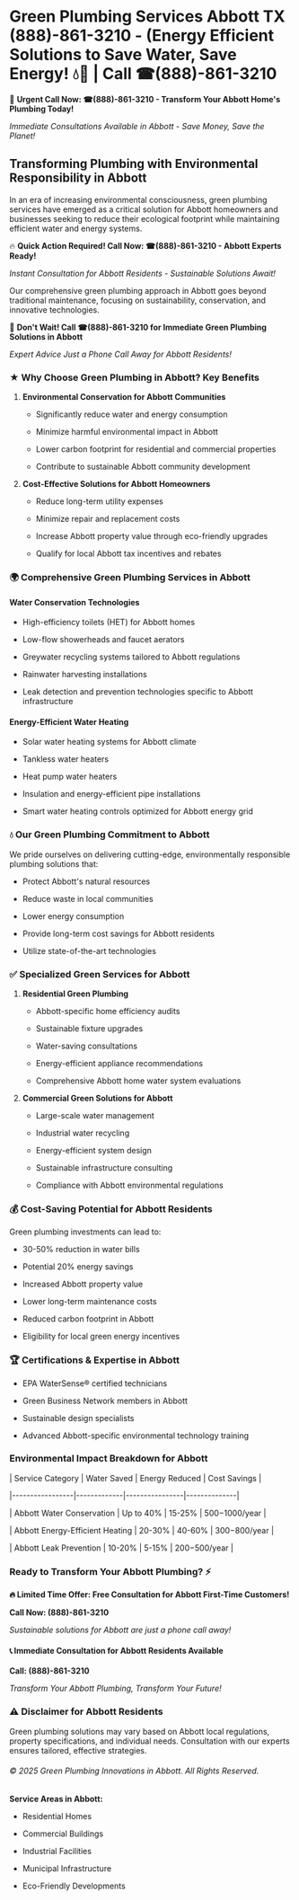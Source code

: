 # Green Plumbing Services Abbott TX (888)-861-3210 - (Energy Efficient Solutions to Save Water, Save Energy! 💧🌿 | Call ☎(888)-861-3210

🚨 **Urgent Call Now: ☎(888)-861-3210 - Transform Your Abbott Home's Plumbing Today!**
*Immediate Consultations Available in Abbott - Save Money, Save the Planet!*

## Transforming Plumbing with Environmental Responsibility in Abbott

In an era of increasing environmental consciousness, green plumbing services have emerged as a critical solution for Abbott homeowners and businesses seeking to reduce their ecological footprint while maintaining efficient water and energy systems. 

🔥 **Quick Action Required! Call Now: ☎(888)-861-3210 - Abbott Experts Ready!**
*Instant Consultation for Abbott Residents - Sustainable Solutions Await!*

Our comprehensive green plumbing approach in Abbott goes beyond traditional maintenance, focusing on sustainability, conservation, and innovative technologies.

🚨 **Don't Wait! Call ☎(888)-861-3210 for Immediate Green Plumbing Solutions in Abbott**
*Expert Advice Just a Phone Call Away for Abbott Residents!*

### ★ Why Choose Green Plumbing in Abbott? Key Benefits

1. **Environmental Conservation for Abbott Communities** 
   - Significantly reduce water and energy consumption
   - Minimize harmful environmental impact in Abbott
   - Lower carbon footprint for residential and commercial properties
   - Contribute to sustainable Abbott community development

2. **Cost-Effective Solutions for Abbott Homeowners** 
   - Reduce long-term utility expenses
   - Minimize repair and replacement costs
   - Increase Abbott property value through eco-friendly upgrades
   - Qualify for local Abbott tax incentives and rebates

### 🌍 Comprehensive Green Plumbing Services in Abbott

#### Water Conservation Technologies
- High-efficiency toilets (HET) for Abbott homes
- Low-flow showerheads and faucet aerators
- Greywater recycling systems tailored to Abbott regulations
- Rainwater harvesting installations
- Leak detection and prevention technologies specific to Abbott infrastructure

#### Energy-Efficient Water Heating
- Solar water heating systems for Abbott climate
- Tankless water heaters
- Heat pump water heaters
- Insulation and energy-efficient pipe installations
- Smart water heating controls optimized for Abbott energy grid

### 💧 Our Green Plumbing Commitment to Abbott

We pride ourselves on delivering cutting-edge, environmentally responsible plumbing solutions that:
- Protect Abbott's natural resources
- Reduce waste in local communities
- Lower energy consumption
- Provide long-term cost savings for Abbott residents
- Utilize state-of-the-art technologies

### ✅ Specialized Green Services for Abbott

1. **Residential Green Plumbing**
   - Abbott-specific home efficiency audits
   - Sustainable fixture upgrades
   - Water-saving consultations
   - Energy-efficient appliance recommendations
   - Comprehensive Abbott home water system evaluations

2. **Commercial Green Solutions for Abbott**
   - Large-scale water management
   - Industrial water recycling
   - Energy-efficient system design
   - Sustainable infrastructure consulting
   - Compliance with Abbott environmental regulations

### 💰 Cost-Saving Potential for Abbott Residents

Green plumbing investments can lead to:
- 30-50% reduction in water bills
- Potential 20% energy savings
- Increased Abbott property value
- Lower long-term maintenance costs
- Reduced carbon footprint in Abbott
- Eligibility for local green energy incentives

### 🏆 Certifications & Expertise in Abbott

- EPA WaterSense® certified technicians
- Green Business Network members in Abbott
- Sustainable design specialists
- Advanced Abbott-specific environmental technology training

### Environmental Impact Breakdown for Abbott

| Service Category | Water Saved | Energy Reduced | Cost Savings |
|-----------------|-------------|----------------|--------------|
| Abbott Water Conservation | Up to 40% | 15-25% | $500-$1000/year |
| Abbott Energy-Efficient Heating | 20-30% | 40-60% | $300-$800/year |
| Abbott Leak Prevention | 10-20% | 5-15% | $200-$500/year |

### Ready to Transform Your Abbott Plumbing? ⚡

**🔥 Limited Time Offer: Free Consultation for Abbott First-Time Customers!**

**Call Now: (888)-861-3210**
*Sustainable solutions for Abbott are just a phone call away!*

#### 📞 Immediate Consultation for Abbott Residents Available

**Call: (888)-861-3210**
*Transform Your Abbott Plumbing, Transform Your Future!*

### ⚠️ Disclaimer for Abbott Residents

Green plumbing solutions may vary based on Abbott local regulations, property specifications, and individual needs. Consultation with our experts ensures tailored, effective strategies.

###### © 2025 Green Plumbing Innovations in Abbott. All Rights Reserved.

**Service Areas in Abbott:** 
- Residential Homes
- Commercial Buildings
- Industrial Facilities
- Municipal Infrastructure
- Eco-Friendly Developments